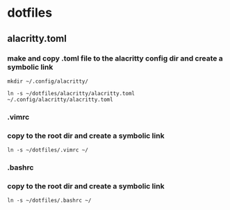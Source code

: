# dotfiles

## alacritty.toml

### make and copy .toml file to the alacritty config dir and create a symbolic link
```
mkdir ~/.config/alacritty/
```
```
ln -s ~/dotfiles/alacritty/alacritty.toml ~/.config/alacritty/alacritty.toml
```

### .vimrc

### copy to the root dir and create a symbolic link
```
ln -s ~/dotfiles/.vimrc ~/
```

### .bashrc

### copy to the root dir and create a symbolic link
```
ln -s ~/dotfiles/.bashrc ~/
```
